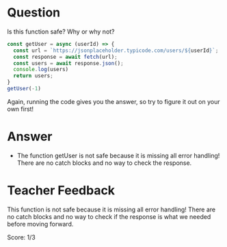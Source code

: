 # Question

Is this function safe? Why or why not?

```js
const getUser = async (userId) => {
  const url = `https://jsonplaceholder.typicode.com/users/${userId}`;
  const response = await fetch(url);
  const users = await response.json();
  console.log(users)
  return users;
}
getUser(-1)
```

Again, running the code gives you the answer, so try to figure it out on your own first!

# Answer
- The function getUser is not safe because it is missing all error handling! There are no catch blocks and no way to check the response. 

# Teacher Feedback

This function is not safe because it is missing all error handling! There are no catch blocks and no way to check if the response is what we needed before moving forward. 

Score: 1/3